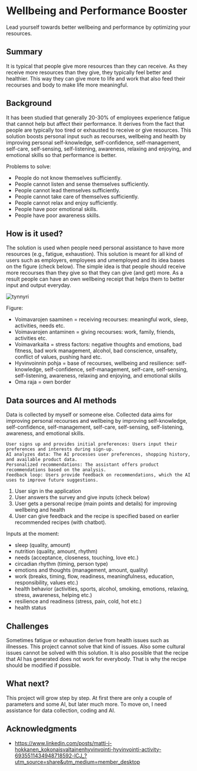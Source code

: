 # Wellbeing and Performance Booster

Lead yourself towards better wellbeing and performance by optimizing your resources. 


## Summary

It is typical that people give more resources than they can receive. As they receive more resources than they give, they typically feel better and healthier. This way they can give more to life and work that also feed their recourses and body to make life more meaningful. 


## Background

It has been studied that generally 20-30% of employees experience fatigue that cannot help but affect their performance. It derives from the fact that people are typically too tired or exhausted to receive or give resources. This solution boosts personal input such as recourses, wellbeing and health by improving personal self-knowledge, self-confidence, self-management, self-care, self-sensing, self-listening, awareness, relaxing and enjoying, and emotional skills so that performance is better. 

Problems to solve:
* People do not know themselves sufficiently.
* People cannot listen and sense themselves sufficiently.
* People cannot lead themselves sufficiently. 
* People cannot take care of themselves sufficiently. 
* People cannot relax and enjoy sufficiently. 
* People have poor emotional skills. 
* People have poor awareness skills. 


## How is it used?

The solution is used when people need personal assistance to have more resources (e.g., fatigue, exhaustion). This solution is meant for all kind of users such as employers, employees and umemployed and its idea bases on the figure (check below). The simple idea is that people should receive more recourses than they give so that they can give (and get) more. As a result people can have an own wellbeing receipt that helps them to better input and output everyday. 

![tynnyri](https://github.com/Hottentotti/My-wellbeing-project/assets/171318566/2e773cae-8958-4a5f-b2ce-718e8d5f553d)

Figure: 
* Voimavarojen saaminen = receiving recourses: meaningful work, sleep, activities, needs etc. 
* Voimavarojen antaminen = giving recourses: work, family, friends, activities etc.
* Voimavarkaita = stress factors: negative thoughts and emotions, bad fitness, bad work management, alcohol, bad conscience, unsafety, conflict of values, pushing hard etc. 
* Hyvinvoinnin pohja = base of recourses, wellbeing and resilience: self-knowledge, self-confidence, self-management, self-care, self-sensing, self-listening, awareness, relaxing and enjoying, and emotional skills
* Oma raja = own border


## Data sources and AI methods

Data is collected by myself or someone else. Collected data aims for improving personal recourses and wellbeing by improving self-knowledge, self-confidence, self-management, self-care, self-sensing, self-listening, awareness, and emotional skills. 


    User signs up and provides initial preferences: Users input their preferences and interests during sign-up.
    AI analyzes data: The AI processes user preferences, shopping history, and available product data.
    Personalized recommendations: The assistant offers product recommendations based on the analysis.
    Feedback loop: Users provide feedback on recommendations, which the AI uses to improve future suggestions.

1. User sign in the application
2. User answers the survey and give inputs (check below)
3. User gets a personal recipe (main points and details) for improving wellbeing and health
4. User can give feedback and the recipe is specified based on earlier recommended recipes (with chatbot). 

Inputs at the moment:
* sleep (quality, amount)
* nutrition (quality, amount, rhythm)
* needs (acceptance, closeness, touching, love etc.)
* circadian rhythm (timing, person type) 
* emotions and thoughts (management, amount, quality)
* work (breaks, timing, flow, readiness, meaningfulness, education, responsibility, values etc.)
* health behavior (activities, sports, alcohol, smoking, emotions, relaxing, stress, awareness, helping etc.)
* resilience and readiness (stress, pain, cold, hot etc.)
* health status
  

## Challenges

Sometimes fatigue or exhaustion derive from health issues such as illnesses. This project cannot solve that kind of issues. Also some cultural issues cannot be solved with this solution. It is also possible that the recipe that AI has generated does not work for everybody. That is why the recipe should be modified if possible. 


## What next?

This project will grow step by step. At first there are only a couple of parameters and some AI, but later much more. To move on, I need assistance for data collection, coding and AI. 


## Acknowledgments

* https://www.linkedin.com/posts/matti-j-hokkanen_kokonaisvaltainenhyvinvointi-hyvinvointi-activity-6935511434948718592-lCJ_?utm_source=share&utm_medium=member_desktop
